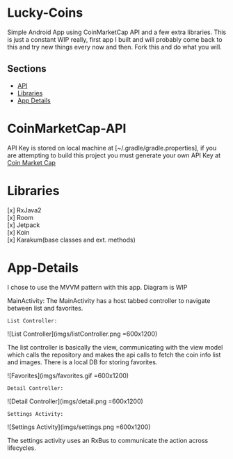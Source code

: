 # Lucky-Coins
Simple Android App using CoinMarketCap API and a few extra libraries. This is just a constant WIP really, first app I
built and will probably come back to this and try new things every now and then. Fork this and do what
you will.


Sections
--------

- [API](#CoinMarketCap-API)
- [Libraries](#Libraries)
- [App Details](#App-Details)


# CoinMarketCap-API
API Key is stored on local machine at [~/.gradle/gradle.properties], if you are attempting to build this project you
must generate your own API Key at 
[Coin Market Cap](coinmarketcap.com/api)



# Libraries
[x] RxJava2  
[x] Room  
[x] Jetpack  
[x] Koin  
[x] Karakum(base classes and ext. methods)  

# App-Details

I chose to use the MVVM pattern with this app. Diagram is WIP

MainActivity:
    The MainActivity has a host tabbed controller to navigate between list and favorites.

    List Controller:
![List Controller](imgs/listController.png =600x1200)

The list controller is basically the view, communicating with the view model which calls the repository and makes the
 api calls to fetch the coin info list and images. There is a local DB for storing favorites.
 
![Favorites](imgs/favorites.gif =600x1200)
 
    Detail Controller:
![Detail Controller](imgs/detail.png =600x1200)


    Settings Activity:
![Settings Activity](imgs/settings.png =600x1200)

The settings activity uses an RxBus to communicate the action across lifecycles. 
    


